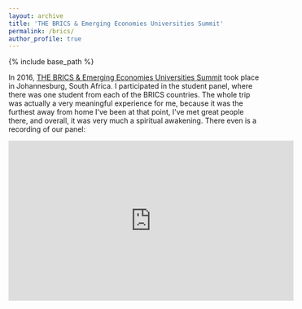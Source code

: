 ```yaml
---
layout: archive
title: 'THE BRICS & Emerging Economies Universities Summit'
permalink: /brics/
author_profile: true
---
```


{% include base_path %}

In 2016, <a href="https://www.timeshighereducation.com/world-university-rankings/brics-emerging-economies-universities-summit-take-place-johannesburg">THE BRICS & Emerging Economies Universities Summit</a>
took place in Johannesburg, South Africa. I participated in the student panel, where there was one student from each
of the BRICS countries. The whole trip was actually a very meaningful experience for me, because it was the furthest
away from home I've been at that point, I've met great people there, and overall, it was very much a
spiritual awakening. There even is a recording of our panel:

<iframe width="560" height="315" src="https://www.youtube.com/embed/L_BkvQB0yzc" title="YouTube video player" frameborder="0" allow="accelerometer; autoplay; clipboard-write; encrypted-media; gyroscope; picture-in-picture" allowfullscreen></iframe>